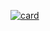 [![card](https://github-readme-stats.vercel.app/api?username=6Taana9&theme=dark&show_icons=true)](https://github.com/anuraghazra/github-readme-stats)

